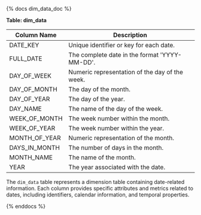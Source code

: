 {% docs dim_data_doc %}


**Table: dim_data**

| Column Name   | Description                                               |
| ------------- | --------------------------------------------------------- |
| DATE_KEY      | Unique identifier or key for each date.                    |
| FULL_DATE     | The complete date in the format 'YYYY-MM-DD'.              |
| DAY_OF_WEEK   | Numeric representation of the day of the week.             |
| DAY_OF_MONTH  | The day of the month.                                     |
| DAY_OF_YEAR   | The day of the year.                                      |
| DAY_NAME      | The name of the day of the week.                           |
| WEEK_OF_MONTH | The week number within the month.                          |
| WEEK_OF_YEAR  | The week number within the year.                           |
| MONTH_OF_YEAR | Numeric representation of the month.                       |
| DAYS_IN_MONTH | The number of days in the month.                           |
| MONTH_NAME    | The name of the month.                                    |
| YEAR          | The year associated with the date.                         |

The `dim_data` table represents a dimension table containing date-related information. Each column provides specific attributes and metrics related to dates, including identifiers, calendar information, and temporal properties.


{% enddocs %}
